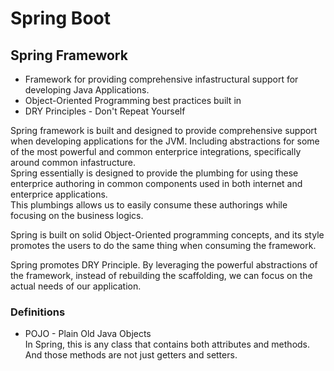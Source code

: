 # Spring Boot

## Spring Framework 

* Framework for providing comprehensive infastructural support for developing Java Applications.  
* Object-Oriented Programming best practices built in  
* DRY Principles - Don't Repeat Yourself  

Spring framework is built and designed to provide comprehensive support when developing applications for the JVM. Including abstractions for some of the most powerful and common enterprice integrations, specifically around common infastructure.  
Spring essentially is designed to provide the plumbing for using these enterprice authoring in common components used in both internet and enterprice applications.  
This plumbings allows us to easily consume these authorings while focusing on the business logics.  

Spring is built on solid Object-Oriented programming concepts, and its style promotes the users to do the same thing when consuming the framework.  

Spring promotes DRY Principle. By leveraging the powerful abstractions of the framework, instead of rebuilding the scaffolding, we can focus on the actual needs of our application.  

### Definitions 

* POJO - Plain Old Java Objects  
In Spring, this is any class that contains both attributes and methods. And those methods are not just getters and setters.  
